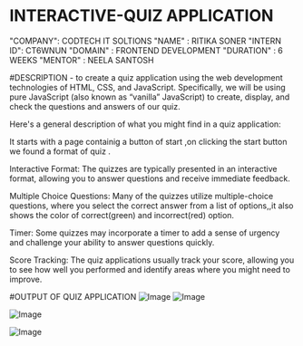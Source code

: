 # INTERACTIVE-QUIZ APPLICATION

"COMPANY": CODTECH IT SOLTIONS
"NAME"  : RITIKA SONER
"INTERN ID": CT6WNUN
"DOMAIN" : FRONTEND DEVELOPMENT
"DURATION" : 6 WEEKS
"MENTOR" : NEELA SANTOSH


#DESCRIPTION - to create a quiz application using the web development technologies of HTML, CSS, and JavaScript. Specifically, we will be using pure JavaScript (also known as “vanilla” JavaScript) to create, display, and check the questions and answers of our quiz. 

Here's a general description of what you might find in a  quiz application:

It starts with a page containig a button of start ,on clicking the start button we found a format of quiz .

Interactive Format: The quizzes are typically presented in an interactive format, allowing you to answer questions and receive immediate feedback.

Multiple Choice Questions: Many of the quizzes utilize multiple-choice questions, where you select the correct answer from a list of options,,it also shows the color of correct(green) and incorrect(red) option.

Timer: Some quizzes may incorporate a timer to add a sense of urgency and challenge your ability to answer questions quickly.

Score Tracking: The quiz applications usually track your score, allowing you to see how well you performed and identify areas where you might need to improve.

#OUTPUT OF QUIZ APPLICATION
![Image](https://github.com/user-attachments/assets/8374db9f-91f6-4119-a21b-0989df9b78f5)
![Image](https://github.com/user-attachments/assets/f7456983-98e9-4fdc-9c41-12b42e8d6f21)

![Image](https://github.com/user-attachments/assets/8e5e3af2-6bf7-420a-9810-d2f2711182ec)

![Image](https://github.com/user-attachments/assets/bc1415bd-312e-4571-8c7c-05d04b2e4ee8)
